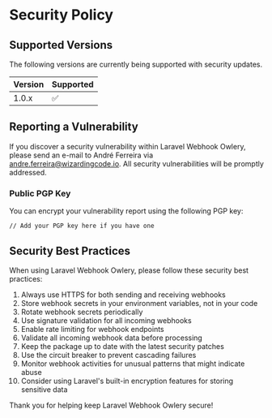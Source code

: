 # Security Policy

## Supported Versions

The following versions are currently being supported with security updates.

| Version | Supported          |
| ------- | ------------------ |
| 1.0.x   | :white_check_mark: |

## Reporting a Vulnerability

If you discover a security vulnerability within Laravel Webhook Owlery, please send an e-mail to André Ferreira via [andre.ferreira@wizardingcode.io](mailto:andre.ferreira@wizardingcode.io). All security vulnerabilities will be promptly addressed.

### Public PGP Key

You can encrypt your vulnerability report using the following PGP key:

```
// Add your PGP key here if you have one
```

## Security Best Practices

When using Laravel Webhook Owlery, please follow these security best practices:

1. Always use HTTPS for both sending and receiving webhooks
2. Store webhook secrets in your environment variables, not in your code
3. Rotate webhook secrets periodically
4. Use signature validation for all incoming webhooks
5. Enable rate limiting for webhook endpoints
6. Validate all incoming webhook data before processing
7. Keep the package up to date with the latest security patches
8. Use the circuit breaker to prevent cascading failures
9. Monitor webhook activities for unusual patterns that might indicate abuse
10. Consider using Laravel's built-in encryption features for storing sensitive data

Thank you for helping keep Laravel Webhook Owlery secure!